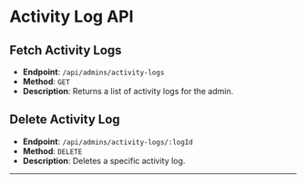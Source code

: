 # Activity Log API

## Fetch Activity Logs
- **Endpoint**: `/api/admins/activity-logs`
- **Method**: `GET`
- **Description**: Returns a list of activity logs for the admin.

## Delete Activity Log
- **Endpoint**: `/api/admins/activity-logs/:logId`
- **Method**: `DELETE`
- **Description**: Deletes a specific activity log.

---
